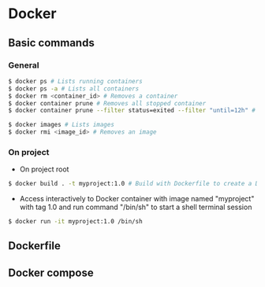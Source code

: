 # Docker

## Basic commands
### General
```sh
$ docker ps # Lists running containers
$ docker ps -a # Lists all containers
$ docker rm <container_id> # Removes a container
$ docker container prune # Removes all stopped container
$ docker container prune --filter status=exited --filter "until=12h" # Remove stopped containers by filters

$ docker images # Lists images
$ docker rmi <image_id> # Removes an image
```

### On project
- On project root
```sh
$ docker build . -t myproject:1.0 # Build with Dockerfile to create a Docker image
```

- Access interactively to Docker container with image named "myproject" with tag 1.0 and run command "/bin/sh" to start a shell terminal session
```sh
$ docker run -it myproject:1.0 /bin/sh
```

## Dockerfile

## Docker compose
